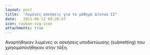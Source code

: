 ```yaml
---
layout: post
title:  "Λυμένες ασκήσεις για το μάθημα Δίκτυα ΙΙ"
date:   2011-06-12 09:26:47
icon: rayban-svg-icon
attachments: true
---
```


Αναρτήθηκαν λυμένες οι ασκήσεις υποδικτύωσης (subnetting) που χρησιμοποιήθηκαν στην τάξη.